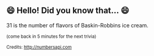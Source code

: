 ## :smile: Hello! Did you know that... :smile:
31 is the number of flavors of Baskin-Robbins ice cream.

<sup>(come back in 5 minutes for the next trivia)</sup>


<sup>Credits: http://numbersapi.com</sup>
